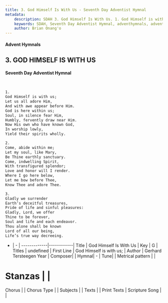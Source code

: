 ```yaml
---
title: 3. God Himself Is With Us - Seventh Day Adventist Hymnal
metadata:
    description: SDAH 3. God Himself Is With Us. 1. God Himself is with us; Let us all adore Him, And with awe appear before Him. God is here within us; Soul, in silence fear Him, Humbly, fervently draw near Him. Now His own who have known God, In worship lowly, Yield their spirits wholly.
    keywords: SDAH, Seventh Day Adventist Hymnal, adventhymnals, advent hymnals, God Himself Is With Us, God Himself is with us; 
    author: Brian Onang'o
---
```


#### Advent Hymnals
## 3. GOD HIMSELF IS WITH US
#### Seventh Day Adventist Hymnal

```txt


1.
God Himself is with us;
Let us all adore Him,
And with awe appear before Him.
God is here within us;
Soul, in silence fear Him,
Humbly, fervently draw near Him.
Now His own who have known God,
In worship lowly,
Yield their spirits wholly.

2.
Come, abide within me;
Let my soul, like Mary,
Be Thine earthly sanctuary.
Come, indwelling Spirit,
With transfigured splendor;
Love and honor will I render.
Where I go here below,
Let me bow before Thee,
Know Thee and adore Thee.

3.
Gladly we surrender
Earth’s deceitful treasures,
Pride of life and sinful pleasures:
Gladly, Lord, we offer
Thine to be forever,
Soul and life and each endeavor.
Thou alone shall be known
Lord of all our being,
Life’s true way decreeing.


```

- |   -  |
-------------|------------|
Title | God Himself Is With Us |
Key | G |
Titles | undefined |
First Line | God Himself is with us; |
Author | Gerhard Tersteegen
Year | 
Composer|  |
Hymnal|  - |
Tune|  |
Metrical pattern | |
# Stanzas |  |
Chorus |  |
Chorus Type |  |
Subjects |  |
Texts |  |
Print Texts | 
Scripture Song |  |
  
